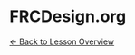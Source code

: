 <h1 class="lesson-title">FRCDesign.org</h1>
<p class="lesson-subtitle">
  <a href="/design/cad/" class="lesson-back-inline">← Back to Lesson Overview</a>
</p>